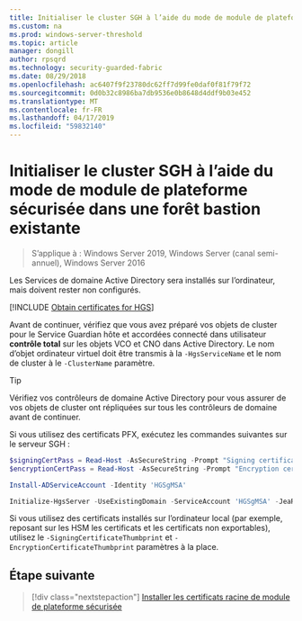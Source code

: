 ```yaml
---
title: Initialiser le cluster SGH à l’aide du mode de module de plateforme sécurisée dans une forêt bastion
ms.custom: na
ms.prod: windows-server-threshold
ms.topic: article
manager: dongill
author: rpsqrd
ms.technology: security-guarded-fabric
ms.date: 08/29/2018
ms.openlocfilehash: ac6407f9f23780dc62ff7d99fe0daf0f81f79f72
ms.sourcegitcommit: 0d0b32c8986ba7db9536e0b8648d4ddf9b03e452
ms.translationtype: MT
ms.contentlocale: fr-FR
ms.lasthandoff: 04/17/2019
ms.locfileid: "59832140"
---
```

# <a name="initialize-the-hgs-cluster-using-tpm-mode-in-an-existing-bastion-forest"></a>Initialiser le cluster SGH à l’aide du mode de module de plateforme sécurisée dans une forêt bastion existante

>S’applique à : Windows Server 2019, Windows Server (canal semi-annuel), Windows Server 2016

Les Services de domaine Active Directory sera installés sur l’ordinateur, mais doivent rester non configurés.

[!INCLUDE [Obtain certificates for HGS](../../../includes/guarded-fabric-initialize-hgs-default-step-two.md)]

Avant de continuer, vérifiez que vous avez préparé vos objets de cluster pour le Service Guardian hôte et accordées connecté dans utilisateur **contrôle total** sur les objets VCO et CNO dans Active Directory.
Le nom d’objet ordinateur virtuel doit être transmis à la `-HgsServiceName` et le nom de cluster à le `-ClusterName` paramètre.

> [!TIP]
> Vérifiez vos contrôleurs de domaine Active Directory pour vous assurer de vos objets de cluster ont répliquées sur tous les contrôleurs de domaine avant de continuer.

Si vous utilisez des certificats PFX, exécutez les commandes suivantes sur le serveur SGH :

```powershell
$signingCertPass = Read-Host -AsSecureString -Prompt "Signing certificate password"
$encryptionCertPass = Read-Host -AsSecureString -Prompt "Encryption certificate password"

Install-ADServiceAccount -Identity 'HGSgMSA'

Initialize-HgsServer -UseExistingDomain -ServiceAccount 'HGSgMSA' -JeaReviewersGroup 'HgsJeaReviewers' -JeaAdministratorsGroup 'HgsJeaAdmins' -HgsServiceName 'HgsService' -SigningCertificatePath '.\signCert.pfx' -SigningCertificatePassword $signPass -EncryptionCertificatePath '.\encCert.pfx' -EncryptionCertificatePassword $encryptionCertPass -TrustTpm
```

Si vous utilisez des certificats installés sur l’ordinateur local (par exemple, reposant sur les HSM les certificats et les certificats non exportables), utilisez le `-SigningCertificateThumbprint` et `-EncryptionCertificateThumbprint` paramètres à la place.

## <a name="next-step"></a>Étape suivante

>[!div class="nextstepaction"]
[Installer les certificats racine de module de plateforme sécurisée](guarded-fabric-install-trusted-tpm-root-certificates.md)
